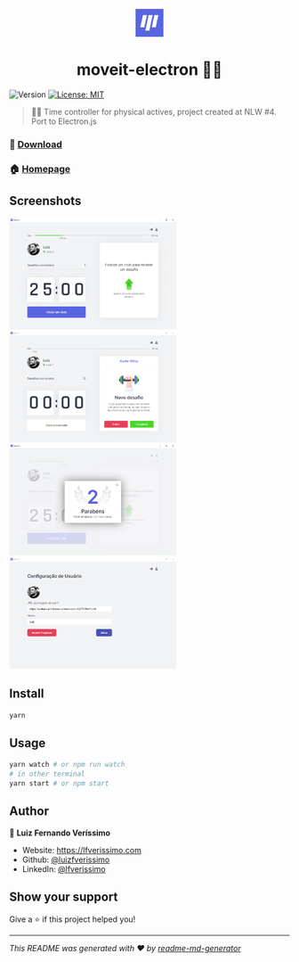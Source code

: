 
<p align="center">
  <img src="./assets/favicon.png" width="50px"/>
</p>
<h1 align="center"> moveit-electron 🏃‍♂️ </h1>
<p>
  <img alt="Version" src="https://img.shields.io/badge/version-1.0.0-blue.svg?cacheSeconds=2592000" />
  <a href="#" target="_blank">
    <img alt="License: MIT" src="https://img.shields.io/badge/License-MIT-yellow.svg" />
  </a>
</p>

> 🏃‍♂️ Time controller for physical actives, project created at NLW #4. Port to Electron.js

### 🔽 [Download](https://1drv.ms/u/s!Ah4VKOGMPB8ojbFFDiVyGx7Lu0OJMw?e=ra04C2)
### 🏠 [Homepage](https://github.com/luizfverissimo/moveit-electron)

## Screenshots

<img src="img/2.png" alt="1" width="300"/> <img src="img/4.png" alt="2" width="300"/> <img src="img/3.png" alt="3" width="300"/> <img src="img/1.png" alt="1" width="300"/>


## Install

```sh
yarn
```

## Usage

```sh
yarn watch # or npm run watch 
# in other terminal
yarn start # or npm start
```

## Author

👤 **Luiz Fernando Veríssimo**

* Website: https://lfverissimo.com
* Github: [@luizfverissimo](https://github.com/luizfverissimo)
* LinkedIn: [@lfverissimo](https://linkedin.com/in/lfverissimo)

## Show your support

Give a ⭐️ if this project helped you!

***
_This README was generated with ❤️ by [readme-md-generator](https://github.com/kefranabg/readme-md-generator)_